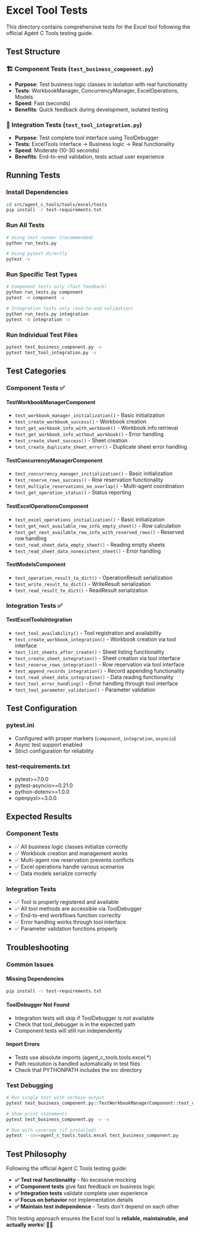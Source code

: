 # Excel Tool Tests

This directory contains comprehensive tests for the Excel tool following the official Agent C Tools testing guide.

## Test Structure

### 🏗️ Component Tests (`test_business_component.py`)
- **Purpose**: Test business logic classes in isolation with real functionality
- **Tests**: WorkbookManager, ConcurrencyManager, ExcelOperations, Models
- **Speed**: Fast (seconds)
- **Benefits**: Quick feedback during development, isolated testing

### 🔗 Integration Tests (`test_tool_integration.py`)
- **Purpose**: Test complete tool interface using ToolDebugger
- **Tests**: ExcelTools interface → Business logic → Real functionality
- **Speed**: Moderate (10-30 seconds)
- **Benefits**: End-to-end validation, tests actual user experience

## Running Tests

### Install Dependencies
```bash
cd src/agent_c_tools/tools/excel/tests
pip install -r test-requirements.txt
```

### Run All Tests
```bash
# Using test runner (recommended)
python run_tests.py

# Using pytest directly
pytest -v
```

### Run Specific Test Types
```bash
# Component tests only (fast feedback)
python run_tests.py component
pytest -m component -v

# Integration tests only (end-to-end validation)  
python run_tests.py integration
pytest -m integration -v
```

### Run Individual Test Files
```bash
pytest test_business_component.py -v
pytest test_tool_integration.py -v
```

## Test Categories

### Component Tests ✅

#### TestWorkbookManagerComponent
- `test_workbook_manager_initialization()` - Basic initialization
- `test_create_workbook_success()` - Workbook creation
- `test_get_workbook_info_with_workbook()` - Workbook info retrieval
- `test_get_workbook_info_without_workbook()` - Error handling
- `test_create_sheet_success()` - Sheet creation
- `test_create_duplicate_sheet_error()` - Duplicate sheet error handling

#### TestConcurrencyManagerComponent  
- `test_concurrency_manager_initialization()` - Basic initialization
- `test_reserve_rows_success()` - Row reservation functionality
- `test_multiple_reservations_no_overlap()` - Multi-agent coordination
- `test_get_operation_status()` - Status reporting

#### TestExcelOperationsComponent
- `test_excel_operations_initialization()` - Basic initialization
- `test_get_next_available_row_info_empty_sheet()` - Row calculation
- `test_get_next_available_row_info_with_reserved_rows()` - Reserved row handling
- `test_read_sheet_data_empty_sheet()` - Reading empty sheets
- `test_read_sheet_data_nonexistent_sheet()` - Error handling

#### TestModelsComponent
- `test_operation_result_to_dict()` - OperationResult serialization
- `test_write_result_to_dict()` - WriteResult serialization
- `test_read_result_to_dict()` - ReadResult serialization

### Integration Tests ✅

#### TestExcelToolsIntegration
- `test_tool_availability()` - Tool registration and availability
- `test_create_workbook_integration()` - Workbook creation via tool interface
- `test_list_sheets_after_create()` - Sheet listing functionality
- `test_create_sheet_integration()` - Sheet creation via tool interface
- `test_reserve_rows_integration()` - Row reservation via tool interface
- `test_append_records_integration()` - Record appending functionality
- `test_read_sheet_data_integration()` - Data reading functionality
- `test_tool_error_handling()` - Error handling through tool interface
- `test_tool_parameter_validation()` - Parameter validation

## Test Configuration

### pytest.ini
- Configured with proper markers (`component`, `integration`, `asyncio`)
- Async test support enabled
- Strict configuration for reliability

### test-requirements.txt
- pytest>=7.0.0
- pytest-asyncio>=0.21.0  
- python-dotenv>=1.0.0
- openpyxl>=3.0.0

## Expected Results

### Component Tests
- ✅ All business logic classes initialize correctly
- ✅ Workbook creation and management works
- ✅ Multi-agent row reservation prevents conflicts
- ✅ Excel operations handle various scenarios
- ✅ Data models serialize correctly

### Integration Tests  
- ✅ Tool is properly registered and available
- ✅ All tool methods are accessible via ToolDebugger
- ✅ End-to-end workflows function correctly
- ✅ Error handling works through tool interface
- ✅ Parameter validation functions properly

## Troubleshooting

### Common Issues

#### Missing Dependencies
```bash
pip install -r test-requirements.txt
```

#### ToolDebugger Not Found
- Integration tests will skip if ToolDebugger is not available
- Check that tool_debugger is in the expected path
- Component tests will still run independently

#### Import Errors
- Tests use absolute imports (agent_c_tools.tools.excel.*)
- Path resolution is handled automatically in test files
- Check that PYTHONPATH includes the src directory

### Test Debugging
```bash
# Run single test with verbose output
pytest test_business_component.py::TestWorkbookManagerComponent::test_create_workbook_success -v

# Show print statements
pytest test_business_component.py -v -s

# Run with coverage (if installed)
pytest --cov=agent_c_tools.tools.excel test_business_component.py
```

## Test Philosophy

Following the official Agent C Tools testing guide:

- **✅ Test real functionality** - No excessive mocking
- **✅ Component tests** give fast feedback on business logic
- **✅ Integration tests** validate complete user experience  
- **✅ Focus on behavior** not implementation details
- **✅ Maintain test independence** - Tests don't depend on each other

This testing approach ensures the Excel tool is **reliable, maintainable, and actually works**! 🧪✅